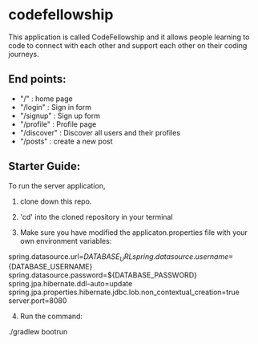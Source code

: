 # codefellowship

This application is called CodeFellowship and it allows people learning to code to connect with each other and support each other on their coding journeys.

## End points:

- "/" : home page
- "/login" : Sign in form
- "/signup" : Sign up form
- "/profile" : Profile page
- "/discover" : Discover all users and their profiles
- "/posts" : create a new post

## Starter Guide:

To run the server application,

1. clone down this repo.

2. 'cd' into the cloned repository in your terminal

3. Make sure you have modified the applicaton.properties file with your own environment variables:

 spring.datasource.url=${DATABASE_URL}
 spring.datasource.username=${DATABASE_USERNAME}
 spring.datasource.password=${DATABASE_PASSWORD}
 spring.jpa.hibernate.ddl-auto=update
 spring.jpa.properties.hibernate.jdbc.lob.non_contextual_creation=true
 server.port=8080
 
4. Run the command:

 ./gradlew bootrun